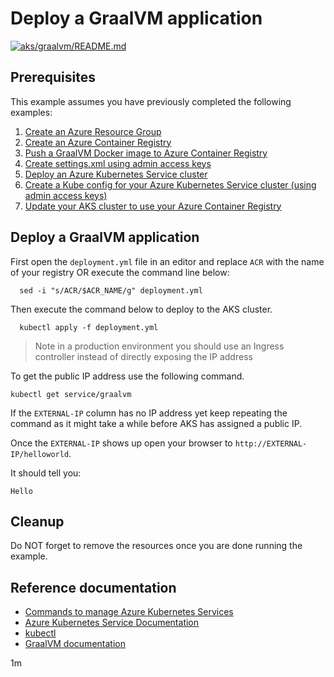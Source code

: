 
# Deploy a GraalVM application

[![aks/graalvm/README.md](https://github.com/Azure-Samples/java-on-azure-examples/actions/workflows/aks_graalvm_README_md.yml/badge.svg)](https://github.com/Azure-Samples/java-on-azure-examples/actions/workflows/aks_graalvm_README_md.yml)

## Prerequisites

<!-- workflow.cron(0 20 * * 4) -->
<!-- workflow.include(../create-kube-config/README.md) -->
<!-- workflow.include(../../acr/graalvm/README.md) -->
<!-- workflow.include(../use-your-acr/README.md) -->

This example assumes you have previously completed the following examples:

1. [Create an Azure Resource Group](../../group/create/README.md)
1. [Create an Azure Container Registry](../../acr/create/README.md)
1. [Push a GraalVM Docker image to Azure Container Registry](../../acr/graalvm/README.md)
1. [Create settings.xml using admin access keys](../../acr/create-settings-xml/README.md)
1. [Deploy an Azure Kubernetes Service cluster](../create/README.md)
1. [Create a Kube config for your Azure Kubernetes Service cluster (using admin access keys)](../create-kube-config/README.md)
1. [Update your AKS cluster to use your Azure Container Registry](../use-your-acr/README.md)

## Deploy a GraalVM application

<!-- workflow.run() 

  cd aks/graalvm

  -->

First open the `deployment.yml` file in an editor and replace `ACR` with the
name of your registry OR execute the command line below:

```shell
  sed -i "s/ACR/$ACR_NAME/g" deployment.yml
```

Then execute the command below to deploy to the AKS cluster.

```shell
  kubectl apply -f deployment.yml
```

> Note in a production environment you should use an Ingress controller instead
> of directly exposing the IP address

To get the public IP address use the following command.

<!-- workflow.skip() -->
```
kubectl get service/graalvm
```

If the `EXTERNAL-IP` column has no IP address yet keep repeating the command as
it might take a while before AKS has assigned a public IP.

Once the `EXTERNAL-IP` shows up open your browser to `http://EXTERNAL-IP/helloworld`.

It should tell you:

```text
Hello
```

## Cleanup

<!-- workflow.directOnly()
  
  sleep 240
  export URL=http://$(kubectl get service/graalvm --output jsonpath="{.status.loadBalancer.ingress[0].ip}")/helloworld
  export RESULT=$(curl $URL)
  az group delete --name $RESOURCE_GROUP --yes || true
  if [[ "$RESULT" != *"Hello"* ]]; then
    echo "Response did not contain 'Hello'"
    exit 1
  fi

  -->

<!-- workflow.run() 

  cd ../..
  
  -->

Do NOT forget to remove the resources once you are done running the example.

## Reference documentation

* [Commands to manage Azure Kubernetes Services](https://docs.microsoft.com/cli/azure/aks)
* [Azure Kubernetes Service Documentation](https://docs.microsoft.com/azure/aks/)
* [kubectl](https://kubernetes.io/docs/reference/kubectl/)
* [GraalVM documentation](https://www.graalvm.org/docs/)

1m
